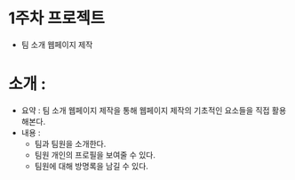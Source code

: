 # 1주차 프로젝트
  - 팀 소개 웹페이지 제작
# 소개 :
  - 요약 : 팀 소개 웹페이지 제작을 통해 웹페이지 제작의 기초적인 요소들을 직접 활용해본다.
  - 내용 :
      - 팀과 팀원을 소개한다.
      - 팀원 개인의 프로필을 보여줄 수 있다.
      - 팀원에 대해 방명록을 남길 수 있다.

